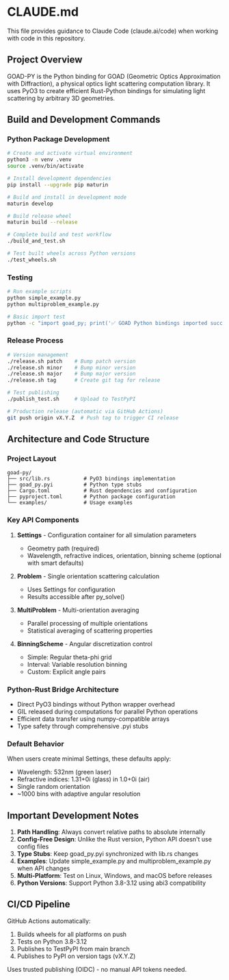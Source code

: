 # CLAUDE.md

This file provides guidance to Claude Code (claude.ai/code) when working with code in this repository.

## Project Overview

GOAD-PY is the Python binding for GOAD (Geometric Optics Approximation with Diffraction), a physical optics light scattering computation library. It uses PyO3 to create efficient Rust-Python bindings for simulating light scattering by arbitrary 3D geometries.

## Build and Development Commands

### Python Package Development

```bash
# Create and activate virtual environment
python3 -m venv .venv
source .venv/bin/activate

# Install development dependencies
pip install --upgrade pip maturin

# Build and install in development mode
maturin develop

# Build release wheel
maturin build --release

# Complete build and test workflow
./build_and_test.sh

# Test built wheels across Python versions
./test_wheels.sh
```

### Testing

```bash
# Run example scripts
python simple_example.py
python multiproblem_example.py

# Basic import test
python -c "import goad_py; print('✅ GOAD Python bindings imported successfully!')"
```

### Release Process

```bash
# Version management
./release.sh patch    # Bump patch version
./release.sh minor    # Bump minor version
./release.sh major    # Bump major version
./release.sh tag      # Create git tag for release

# Test publishing
./publish_test.sh     # Upload to TestPyPI

# Production release (automatic via GitHub Actions)
git push origin vX.Y.Z  # Push tag to trigger CI release
```

## Architecture and Code Structure

### Project Layout

```
goad-py/
├── src/lib.rs           # PyO3 bindings implementation
├── goad_py.pyi          # Python type stubs
├── Cargo.toml           # Rust dependencies and configuration
├── pyproject.toml       # Python package configuration
└── examples/            # Usage examples
```

### Key API Components

1. **Settings** - Configuration container for all simulation parameters
   - Geometry path (required)
   - Wavelength, refractive indices, orientation, binning scheme (optional with smart defaults)

2. **Problem** - Single orientation scattering calculation
   - Uses Settings for configuration
   - Results accessible after py_solve()

3. **MultiProblem** - Multi-orientation averaging
   - Parallel processing of multiple orientations
   - Statistical averaging of scattering properties

4. **BinningScheme** - Angular discretization control
   - Simple: Regular theta-phi grid
   - Interval: Variable resolution binning
   - Custom: Explicit angle pairs

### Python-Rust Bridge Architecture

- Direct PyO3 bindings without Python wrapper overhead
- GIL released during computations for parallel Python operations
- Efficient data transfer using numpy-compatible arrays
- Type safety through comprehensive .pyi stubs

### Default Behavior

When users create minimal Settings, these defaults apply:
- Wavelength: 532nm (green laser)
- Refractive indices: 1.31+0i (glass) in 1.0+0i (air)
- Single random orientation
- ~1000 bins with adaptive angular resolution

## Important Development Notes

1. **Path Handling**: Always convert relative paths to absolute internally
2. **Config-Free Design**: Unlike the Rust version, Python API doesn't use config files
3. **Type Stubs**: Keep goad_py.pyi synchronized with lib.rs changes
4. **Examples**: Update simple_example.py and multiproblem_example.py when API changes
5. **Multi-Platform**: Test on Linux, Windows, and macOS before releases
6. **Python Versions**: Support Python 3.8-3.12 using abi3 compatibility

## CI/CD Pipeline

GitHub Actions automatically:
1. Builds wheels for all platforms on push
2. Tests on Python 3.8-3.12
3. Publishes to TestPyPI from main branch
4. Publishes to PyPI on version tags (vX.Y.Z)

Uses trusted publishing (OIDC) - no manual API tokens needed.